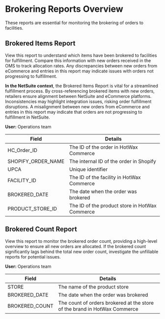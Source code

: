# Brokering Reports Overview

These reports are essential for monitoring the brokering of orders to facilities.

## Brokered Items Report
View this report to understand which items have been brokered to facilities for fulfillment. Compare this information with new orders received in the OMS to track allocation rates. Any discrepancies between new orders from eCommerce and entries in this report may indicate issues with orders not progressing to fulfillment.

**In the NetSuite context**, the Brokered Items Report is vital for a streamlined fulfillment process. By cross-referencing brokered items with new orders, retailers ensure alignment between NetSuite and eCommerce platforms. Inconsistencies may highlight integration issues, risking order fulfillment disruptions. A misalignment between new orders from eCommerce and entries in this report may indicate that orders are not progressing to fulfillment in NetSuite.

**User:**
Operations team

| Field             | Details                                        |
|-------------------|------------------------------------------------|
| HC_Order_ID       | The ID of the order in HotWax Commerce          |
| SHOPIFY_ORDER_NAME| The internal ID of the order in Shopify          |
| UPCA              | Unique identifier                              |
| FACILITY_ID       | The ID of the facility in HotWax Commerce       |
| BROKERED_DATE     | The date when the order was brokered            |
| PRODUCT_STORE_ID  | The ID of the product store in HotWax Commerce |

## Brokered Count Report
View this report to monitor the brokered order count, providing a high-level overview to ensure all new orders are allocated. If the brokered count significantly lags behind the total new order count, investigate the unfillable reports for potential issues.

**User:**
Operations team

| Field           | Details                                                  |
|-----------------|----------------------------------------------------------|
| STORE           | The name of the product store                            |
| BROKERED_DATE   | The date when the order was brokered                      |
| BROKERED_COUNT  | The count of orders brokered at the store of the brand in HotWax Commerce |
